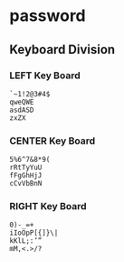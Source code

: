 # password
## Keyboard Division
### LEFT Key Board
~~~~
`~1!2@3#4$
qweQWE
asdASD
zxZX
~~~~

### CENTER Key Board
~~~~
5%6^7&8*9(
rRtTyYuU
fFgGhHjJ
cCvVbBnN
~~~~

### RIGHT Key Board
~~~~
0)-_=+
iIoOpP[{]}\|
kKlL;:’”
mM,<.>/?
~~~~
